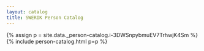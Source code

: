 ```yaml
---
layout: catalog
title: SWERIK Person Catalog
---
```

{% assign p = site.data._person-catalog.i-3DWSnpybmuEV7TrhwjK4Sm %}
{% include person-catalog.html p=p %}

